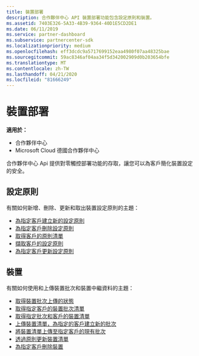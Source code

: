 ```yaml
---
title: 裝置部署
description: 合作夥伴中心 API 裝置部署功能包含設定原則和裝置。
ms.assetid: 7403E326-5A33-4B39-9364-40D1E5CD2DE1
ms.date: 06/11/2019
ms.service: partner-dashboard
ms.subservice: partnercenter-sdk
ms.localizationpriority: medium
ms.openlocfilehash: eff3dcdc9a5717699152eaa4980f07aa48325bae
ms.sourcegitcommit: 59ac8346af04aa34f5d342002909d0b203654bfe
ms.translationtype: MT
ms.contentlocale: zh-TW
ms.lasthandoff: 04/21/2020
ms.locfileid: "81666249"
---
```

# <a name="device-deployment"></a>裝置部署

**適用於：**

- 合作夥伴中心
- Microsoft Cloud 德國合作夥伴中心

合作夥伴中心 Api 提供對零觸控部署功能的存取，讓您可以為客戶簡化裝置設定的安全。

## <a name="configuration-policies"></a>設定原則

有關如何新增、刪除、更新和取出裝置設定原則的主題：

- [為指定客戶建立新的設定原則](create-a-new-configuration-policy-for-the-specified-customer.md)
- [為指定客戶刪除設定原則](delete-a-configuration-policy-for-the-specified-customer.md)
- [取得客戶的原則清單](get-a-list-of-a-customer-s-policies.md)
- [擷取客戶的設定原則](retrieve-a-customer-s-configuration-policy.md)
- [為指定客戶更新設定原則](update-a-configuration-policy-for-the-specified-customer.md)

## <a name="devices"></a>裝置

有關如何使用和上傳裝置批次和裝置中繼資料的主題：

- [取得裝置批次上傳的狀態](get-the-status-of-a-device-batch-upload.md)
- [取得指定客戶的裝置批次清單](get-the-list-of-device-batches-for-the-specified-customer.md)
- [取得指定批次和客戶的裝置清單](get-a-list-of-devices-for-the-specified-batch-and-customer.md)
- [上傳裝置清單，為指定的客戶建立新的批次](upload-a-list-of-devices-to-create-a-new-batch-for-the-specified-customer.md)
- [將裝置清單上傳至指定客戶的現有批次](upload-a-list-of-devices-for-the-specified-customer.md)
- [透過原則更新裝置清單](update-a-list-of-devices-with-a-policy.md)
- [為指定客戶刪除裝置](delete-a-device-for-the-specified-customer.md)
